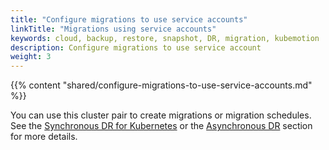 ```yaml
---
title: "Configure migrations to use service accounts"
linkTitle: "Migrations using service accounts"
keywords: cloud, backup, restore, snapshot, DR, migration, kubemotion
description: Configure migrations to use service account
weight: 3
---
```


{{% content "shared/configure-migrations-to-use-service-accounts.md" %}}

You can use this cluster pair to create migrations or migration schedules.
See the [Synchronous DR for Kubernetes](/portworx-install-with-kubernetes/disaster-recovery/px-metro/) or the [Asynchronous DR](/portworx-install-with-kubernetes/disaster-recovery/async-dr/) section for more details.
